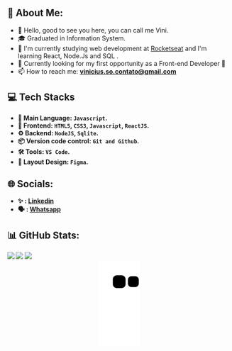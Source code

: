 ##  💫  About Me:
- 👋  Hello, good to see you here, you can call me Vini.
- 🎓 Graduated in Information System.
-   🌱  I'm currently studying web development at [Rocketseat](https://www.rocketseat.com.br/) and I'm learning React, Node.Js and SQL  .
- 🔭 Currently looking for my first opportunity as a Front-end Developer 🚀
- 📫 How to reach me: <b><a href="mailto:vinicius.so.contato@gmail.com">vinicius.so.contato@gmail.com</a>

## :computer: Tech Stacks
-   🥇  Main Language:  `Javascript`.
-   🎉  Frontend:  `HTML5`,  `CSS3`,  `Javascript`,  `ReactJS`.
-   ⚙  Backend:  `NodeJS`,  `Sqlite`.
-   📦  Version code control:  `Git and Github`.
-   🛠️  Tools:  `VS Code`.
-   🎨  Layout Design:  `Figma`.

## 🌐  Socials:
-   ✨ : [Linkedin](https://www.linkedin.com/in/viniciussantos-oliveira/)
-   🗣️  : [Whatsapp](https://wa.me/+5577988633518)

## 📊 GitHub Stats:

 <img height="160em" src="https://github-readme-stats.vercel.app/api?username=anuraghazra&show_icons=true&theme=dracula"/>
 <img height="160em" src="https://github-readme-stats.vercel.app/api/top-langs/?username=devgustavosantos&layout=compact&langs_count=7&theme=dracula&hide_border=false"/>
 <img height="160em" src="https://github-readme-streak-stats.herokuapp.com/?user=ViniciusOliver-stack&theme=dracula&hide_border=false"/>
<br/>

<div align="center">
  <img alt="snake eating my contribution" src="https://github.com/ViniciusOliver-stack/ViniciusOliver-stack/blob/output/github-contribution-grid-snake.svg">
</div>
